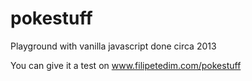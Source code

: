 # pokestuff
Playground with vanilla javascript done circa 2013

You can give it a test on www.filipetedim.com/pokestuff
